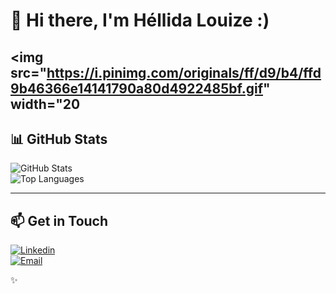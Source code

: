 # 👋 Hi there, I'm Héllida Louize :)

<img src="https://i.pinimg.com/originals/ff/d9/b4/ffd9b46366e14141790a80d4922485bf.gif" width="20
---

## 📊 GitHub Stats
![GitHub Stats](https://github-readme-stats.vercel.app/api?username=HLouize&show_icons=true&theme=tokyonight)  
![Top Languages](https://github-readme-stats.vercel.app/api/top-langs/?username=HLouize&layout=compact&theme=tokyonight)

---

## 📫 Get in Touch
[![Linkedin](https://img.shields.io/badge/-LinkedIn-0A66C2?logo=linkedin&logoColor=fff)](https://www.linkedin.com/in/h%C3%A9llidalouize/)  
[![Email](https://img.shields.io/badge/-Email-D14836?logo=gmail&logoColor=fff)](mailto:hellida.llgomes@gmail.com)

✨
